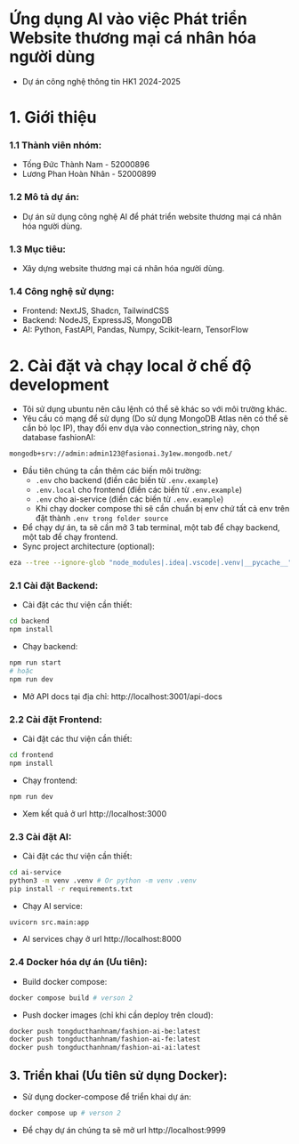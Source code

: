 # Ứng dụng AI vào việc Phát triển Website thương mại cá nhân hóa người dùng

- Dự án công nghệ thông tin HK1 2024-2025

# 1. Giới thiệu

### 1.1 Thành viên nhóm:

- Tống Đức Thành Nam - 52000896
- Lương Phan Hoàn Nhân - 52000899

### 1.2 Mô tả dự án:

- Dự án sử dụng công nghệ AI để phát triển website thương mại cá nhân hóa người dùng.

### 1.3 Mục tiêu:

- Xây dựng website thương mại cá nhân hóa người dùng.

### 1.4 Công nghệ sử dụng:

- Frontend: NextJS, Shadcn, TailwindCSS
- Backend: NodeJS, ExpressJS, MongoDB
- AI: Python, FastAPI, Pandas, Numpy, Scikit-learn, TensorFlow

# 2. Cài đặt và chạy local ở chế độ development
- Tôi sử dụng ubuntu nên câu lệnh có thể sẽ khác so với môi trường khác.
- Yêu cầu có mạng để sử dụng (Do sử dụng MongoDB Atlas nên có thể sẽ cần bỏ lọc IP), thay đổi env dựa vào connection_string này, chọn database fashionAI:
```bash
mongodb+srv://admin:admin123@fasionai.3y1ew.mongodb.net/
```
- Đầu tiên chúng ta cần thêm các biến môi trường:
    - `.env` cho backend (điền các biến từ `.env.example`)
    - `.env.local` cho frontend (điền các biến từ `.env.example`)
    - `.env` cho ai-service (điền các biến từ `.env.example`)
    - Khi chạy docker compose thì sẽ cần chuẩn bị env chứ tất cả env trên đặt thành `.env trong folder source`
- Để chạy dự án, ta sẽ cần mở 3 tab terminal, một tab để chạy backend, một tab để chạy frontend.
- Sync project architecture (optional):

```bash
eza --tree --ignore-glob "node_modules|.idea|.vscode|.venv|__pycache__" > architecture.txt
```

### 2.1 Cài đặt Backend:

- Cài đặt các thư viện cần thiết:

```bash
cd backend
npm install
```

- Chạy backend:

```bash
npm run start 
# hoặc 
npm run dev
```

- Mở API docs tại địa chỉ: http://localhost:3001/api-docs

### 2.2 Cài đặt Frontend:

- Cài đặt các thư viện cần thiết:

```bash
cd frontend
npm install
```

- Chạy frontend:

```bash
npm run dev
```
- Xem kết quả ở url http://localhost:3000

### 2.3 Cài đặt AI:

- Cài đặt các thư viện cần thiết:

```bash
cd ai-service
python3 -m venv .venv # Or python -m venv .venv
pip install -r requirements.txt
```

- Chạy AI service:

```bash
uvicorn src.main:app 
```
- AI services chạy ở url http://localhost:8000
### 2.4 Docker hóa dự án (Ưu tiên):

- Build docker compose:

```bash  
docker compose build # verson 2
```

- Push docker images (chỉ khi cần deploy trên cloud):

```bash
docker push tongducthanhnam/fashion-ai-be:latest
docker push tongducthanhnam/fashion-ai-fe:latest
docker push tongducthanhnam/fashion-ai-ai:latest
```

## 3. Triển khai (Ưu tiên sử dụng Docker):

- Sử dụng docker-compose để triển khai dự án:

```bash
docker compose up # verson 2
```
- Để chạy dự án chúng ta sẽ mở url http://localhost:9999